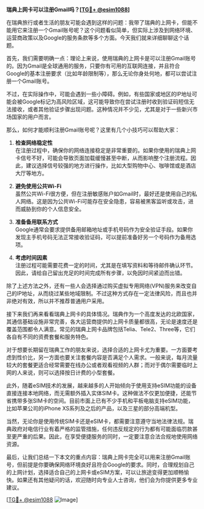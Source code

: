 **瑞典上网卡可以注册Gmail吗？[[TG💪+ @esim1088](https://t.me/s/esim1088)]**

在瑞典旅行或者生活的朋友可能会遇到这样的问题：我带了瑞典的上网卡，但能不能用它来注册一个Gmail账号呢？这个问题看似简单，但实际上涉及到网络环境、运营商政策以及Google的服务条款等多个方面。今天我们就来详细聊聊这个话题。

首先，我们需要明确一点：理论上来说，使用瑞典的上网卡是可以注册Gmail账号的。因为Gmail是全球通用的服务，只要你有可用的互联网连接，并且符合Google的基本注册要求（比如年龄限制等），那么无论你身处何地，都可以尝试注册一个Gmail账号。

不过，在实际操作中，可能会遇到一些小障碍。例如，有些国家或地区的IP地址可能会被Google标记为高风险区域，这可能导致你在尝试注册时收到验证码短信无法接收，或者其他验证步骤出现问题。这种情况并不少见，尤其是对于一些新兴市场国家的用户而言。

那么，如何才能顺利注册Gmail账号呢？这里有几个小技巧可以帮助大家：

1. **检查网络稳定性**  
   在注册过程中，确保你的网络连接稳定是非常重要的。如果你使用的瑞典上网卡信号不好，可能会导致页面加载缓慢甚至中断，从而影响整个注册流程。因此，建议选择信号较强的地方进行操作，比如大型购物中心、咖啡馆或是酒店大厅等地方。

2. **避免使用公共Wi-Fi**  
   虽然公共Wi-Fi很方便，但在注册敏感账户如Gmail时，最好还是使用自己的私人网络。这是因为公共Wi-Fi可能存在安全隐患，容易被黑客监听或攻击，进而威胁到你的个人信息安全。

3. **准备备用联系方式**  
   Google通常会要求提供备用邮箱地址或手机号码作为安全验证手段。如果你发现主手机号码无法正常接收验证码，可以提前准备好另一个号码作为备用选项。

4. **考虑时间因素**  
   注册过程可能需要花费一定的时间，尤其是在填写资料和等待邮件确认环节。因此，请给自己留出充足的时间完成所有步骤，以免因时间紧迫而出错。

除了上述方法之外，还有一些人会选择通过购买虚拟专用网络(VPN)服务来改变自己的IP地址，从而绕过某些地域限制。不过这种方式存在一定法律风险，而且也并非绝对有效，所以并不推荐普通用户采用。

接下来我们再来看看瑞典上网卡的具体情况。瑞典作为一个高度发达的北欧国家，其通信基础设施非常完善，各大运营商提供的上网卡质量都很高，无论是速度还是覆盖范围都令人满意。常见的瑞典上网卡品牌包括Telia、Tele2、Three等，它们各自有不同的资费套餐和服务特色。

对于想要长期留在瑞典工作的朋友来说，选择合适的上网卡尤为重要。一方面要考虑到性价比，另一方面也要关注套餐内容是否满足个人需求。一般来说，每月流量较大的套餐更适合经常需要在线办公或者观看视频的人群；而对于偶尔需要临时上网的人来说，则可以选择按日计费的小型套餐。

此外，随着eSIM技术的发展，越来越多的人开始倾向于使用支持eSIM功能的设备直接连接本地网络，而无需额外插入实体SIM卡。这种做法不仅更加便捷，还能节省携带多张SIM卡的空间。目前市面上已有不少手机和平板电脑支持eSIM功能，比如苹果公司的iPhone XS系列及之后的产品，以及三星的部分高端机型。

当然，无论你是使用传统SIM卡还是eSIM卡，都需要注意遵守当地法律法规。瑞典政府对电信行业有着严格的监管措施，任何违反规定的行为都有可能面临罚款甚至更严重的后果。因此，在享受便捷服务的同时，一定要注意合法合规地使用网络资源。

最后，让我们总结一下本文的重点内容：瑞典上网卡完全可以用来注册Gmail账号，但前提是你要确保网络环境良好且符合Google的要求。同时，合理规划自己的上网计划，选择适合自己的上网卡或eSIM方案，可以让旅途变得更加顺畅愉快。如果还有其他疑问的话，欢迎随时向专业人士咨询，他们会为你提供更多专业建议。

[[TG💪+ @esim1088](https://t.me/s/esim1088) ![Image](https://i.postimg.cc/4NQfJmqS/Snipaste-2025-05-13-00-14-12.png)]